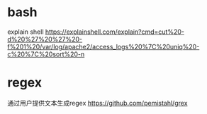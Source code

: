 # bash
explain shell
https://explainshell.com/explain?cmd=cut%20-d%20%27%20%27%20-f%201%20/var/log/apache2/access_logs%20%7C%20uniq%20-c%20%7C%20sort%20-n

# regex
通过用户提供文本生成regex
https://github.com/pemistahl/grex
